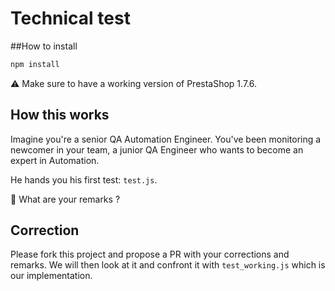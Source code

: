 # Technical test

##How to install
```bash
npm install
```

:warning: Make sure to have a working version of PrestaShop 1.7.6.

## How this works

Imagine you're a senior QA Automation Engineer. You've been monitoring a newcomer in your team, a junior QA Engineer who
wants to become an expert in Automation.

He hands you his first test: `test.js`.

:thinking: What are your remarks ?

## Correction

Please fork this project and propose a PR with your corrections and remarks. We will then look at it and confront it 
with `test_working.js` which is our implementation.
